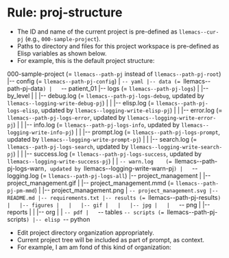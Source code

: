 <!-- ---
!-- title: 2025-01-05 08:32:57
!-- author: Yusuke Watanabe
!-- date: /home/ywatanabe/proj/llemacs/workspace/resources/prompts/components/03_rules/proj-structure.md
!-- --- -->

# Rule: proj-structure
* The ID and name of the current project is pre-defined as `llemacs--cur-pj` (e.g., `000-sample-project`).
* Paths to directory and files for this project workspace is pre-defined as Elisp variables as shown below.
* For example, this is the default project structure:

000-sample-project (= `llemacs--path-pj` instead of `llemacs--path-pj-root`)
|-- config (= `llemacs--path-pj-config`)
|   `-- yaml
|-- data (= `llemacs--path-pj-data`)
|   `-- patient_01
|-- logs (= `llemacs--path-pj-logs`)
|   |-- by_level
|   |   |-- debug.log   (= `llemacs--path-pj-logs-debug`, updated by `llemacs--logging-write-debug-pj`)
|   |   |-- elisp.log   (= `llemacs--path-pj-logs-elisp`, updated by `llemacs--logging-write-elisp-pj`)
|   |   |-- error.log   (= `llemacs--path-pj-logs-error`, updated by `llemacs--logging-write-error-pj`)
|   |   |-- info.log    (= `llemacs--path-pj-logs-info`, updated by `llemacs--logging-write-info-pj`)
|   |   |-- prompt.log  (= `llemacs--path-pj-logs-prompt`, updated by `llemacs--logging-write-prompt-pj`)
|   |   |-- search.log  (= `llemacs--path-pj-logs-search`, updated by `llemacs--logging-write-search-pj`)
|   |   |-- success.log (= `llemacs--path-pj-logs-success`, updated by `llemacs--logging-write-success-pj`)
|   |   `-- warn.log    (= `llemacs--path-pj-logs-warn`, updated by `llemacs--logging-write-warn-pj`)
|   `-- logging.log (= `llemacs--path-pj-logs-all`)
|-- project_management
|   |-- project_management.gif
|   |-- project_management.mmd (= `llemacs--path-pj-pm-mmd`)
|   |-- project_management.png
|   `-- project_management.svg
|-- README.md
|-- requirements.txt
|-- results (= `llemacs--path-pj-results`)
|   |-- figures
|   |   |-- gif
|   |   |-- jpg
|   |   `-- png
|   |-- reports
|   |   |-- org
|   |   `-- pdf
|   `-- tables
`-- scripts (= `llemacs--path-pj-scripts`)
    |-- elisp
    `-- python

* Edit project directory organization appropriately.
* Current project tree will be included as part of prompt, as context.
* For example, I am am fond of this kind of organization: